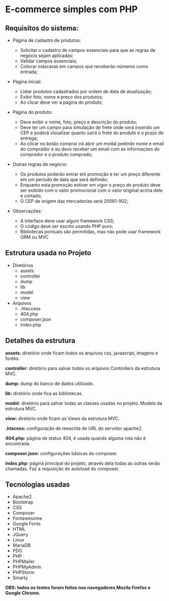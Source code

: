 # E-commerce simples com PHP

Requisitos do sistema:
-

- Página de cadastro de produtos:

    - Solicitar o cadastro de campos essenciais para que as regras de negócio sejam aplicadas;
    - Validar campos essenciais;
    - Colocar máscaras em campos que receberão números como entrada;

- Página inicial:

    - Listar produtos cadastrados por ordem de data de atualização;
    - Exibir foto, nome e preço dos produtos;
    - Ao clicar deve ver a página do produto;

- Página do produto:
    - Deve exibir o nome, foto, preço e descrição do produto;
    - Deve ter um campo para simulação de frete onde será inserido um CEP e poderá visualizar quanto sairá o frete do produto e o prazo de entrega;
    - Ao clicar no botão comprar irá abrir um modal pedindo nome e email do comprador e eu devo receber um email com as informações do comprador e o produto comprado;

- Outras regras de negócio:

    - Os produtos poderão entrar em promoção e ter um preço diferente em um período de data que será definido;
    - Enquanto esta promoção estiver em vigor o preço do produto deve ser exibido com o valor promocional com o valor original acima dele e cortado;
    - O CEP de origem das mercadorias será 20081-902;

- Observações:

    - A interface deve usar algum framework CSS;
    - O código deve ser escrito usando PHP puro;
    - Bibliotecas pontuais são permitidas, mas não pode usar framework ORM ou MVC

Estrutura usada no Projeto
-

- Diretórios
    - assets
    - controller
    - dump
    - lib
    - model
    - view
- Arquivos
    - .htaccess
    - 404.php
    - composer.json
    - index.php
    
Detalhes da estrutura
-
        
**assets:** diretório onde ficam todos os arquivos css, javascript, imagens e fontes.

**controller:** diretório para salvar todos os arquivos Controllers da estrutura MVC.

**dump:** dump do banco de dados utilizado.

**lib:** diretório onde fica as bibliotecas.

**model:** diretório para salvar todas as classes usadas no projeto. Models da estrutura MVC.

**view:** diretório onde ficam as Views da estrutura MVC.

**.htacess:** configuração de reescrita de URL do servidor apache2.

**404.php:** página de status 404, é usada quando alguma rota não é encontrada.

**composer.json:** configurações básicas do composer.

**index.php:** página principal do projeto, através dela todas as outras serão chamadas. Faz a requisição do autoload do composer.

Tecnologias usadas
-

- Apache2
- Bootstrap
- CSS
- Composer
- Fontawesome
- Google Fonts
- HTML
- JQuery
- Linux
- MariaDB
- PDO
- PHP
- PHPMailer
- PHPMyAdmin
- PHPStorm
- Smarty

**OBS: todos os testes foram feitos nos navegadores Mozila Firefox e Google Chrome.**